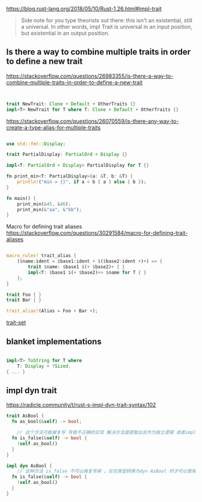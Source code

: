 https://blog.rust-lang.org/2018/05/10/Rust-1.26.html#impl-trait

> Side note for you type theorists out there: this isn't an existential, still a universal. In other words, impl Trait is universal in an input position, but existential in an output position.


## Is there a way to combine multiple traits in order to define a new trait

https://stackoverflow.com/questions/26983355/is-there-a-way-to-combine-multiple-traits-in-order-to-define-a-new-trait

~~~rust


trait NewTrait: Clone + Default + OtherTraits {}
impl<T> NewTrait for T where T: Clone + Default + OtherTraits {}

~~~

https://stackoverflow.com/questions/26070559/is-there-any-way-to-create-a-type-alias-for-multiple-traits

~~~rust

use std::fmt::Display;

trait PartialDisplay: PartialOrd + Display {}

impl<T: PartialOrd + Display> PartialDisplay for T {}

fn print_min<T: PartialDisplay>(a: &T, b: &T) {
    println!("min = {}", if a < b { a } else { b });
}

fn main() {
    print_min(&45, &46);
    print_min(&"aa", &"bb");
}
~~~

Macro for defining trait aliases
https://stackoverflow.com/questions/30291584/macro-for-defining-trait-aliases

~~~rust

macro_rules! trait_alias {
    ($name:ident = $base1:ident + $($base2:ident +)+) => {
        trait $name: $base1 $(+ $base2)+ { }
        impl<T: $base1 $(+ $base2)+> $name for T { }
    };
}

trait Foo { }
trait Bar { }

trait_alias!(Alias = Foo + Bar +);
~~~

[trait-set](https://crates.io/crates/trait-set)

## blanket implementations
~~~rust

impl<T> ToString for T where
    T: Display + ?Sized,
{ ... }
~~~

## impl dyn trait

https://radicle.community/t/rust-s-impl-dyn-trait-syntax/102

~~~rust
trait AsBool {
  fn as_bool(&self) -> bool;

    // 这个方法可能被复写 导致不正确的实现 解决方法是提取出去作为独立逻辑 或者impl dyn trait
  fn is_false(&self) -> bool {
    !self.as_bool()
  }
}

impl dyn AsBool {
    // 这种方法 is_false 不可以被复写掉 。仅在类型转换为dyn AsBool 时才可以使用该方法
  fn is_false(&self) -> bool {
    !self.as_bool()
  }
}
~~~